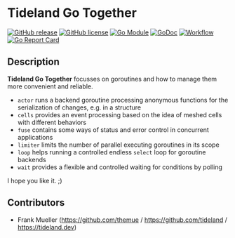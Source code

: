 # Tideland Go Together

[![GitHub release](https://img.shields.io/github/release/tideland/go-together.svg)](https://github.com/tideland/go-together)
[![GitHub license](https://img.shields.io/badge/license-New%20BSD-blue.svg)](https://raw.githubusercontent.com/tideland/go-together/master/LICENSE)
[![Go Module](https://img.shields.io/github/go-mod/go-version/tideland/go-together)](https://github.com/tideland/go-together/blob/master/go.mod)
[![GoDoc](https://godoc.org/tideland.dev/go/together?status.svg)](https://pkg.go.dev/mod/tideland.dev/go/together?tab=packages)
[![Workflow](https://img.shields.io/github/workflow/status/tideland/go-together/build)](https://github.com/tideland/go-together/actions/)
[![Go Report Card](https://goreportcard.com/badge/github.com/tideland/go-together)](https://goreportcard.com/report/tideland.dev/go/together)

## Description

**Tideland Go Together** focusses on goroutines and how to manage them more convenient and reliable.

* `actor` runs a backend goroutine processing anonymous functions for the serialization of changes, e.g. in a structure
* `cells` provides an event processing based on the idea of meshed cells with different behaviors
* `fuse` contains some ways of status and error control in concurrent applications
* `limiter` limits the number of parallel executing goroutines in its scope
* `loop` helps running a controlled endless `select` loop for goroutine backends
* `wait` provides a flexible and controlled waiting for conditions by polling

I hope you like it. ;)

## Contributors

- Frank Mueller (https://github.com/themue / https://github.com/tideland / https://tideland.dev)

